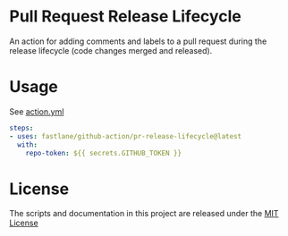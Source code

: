 # Pull Request Release Lifecycle

An action for adding comments and labels to a pull request during the release lifecycle (code changes merged and released).

# Usage 

See [action.yml](action.yml)

```yaml
steps:
- uses: fastlane/github-action/pr-release-lifecycle@latest
  with:
    repo-token: ${{ secrets.GITHUB_TOKEN }}
```

# License

The scripts and documentation in this project are released under the [MIT License](LICENSE)